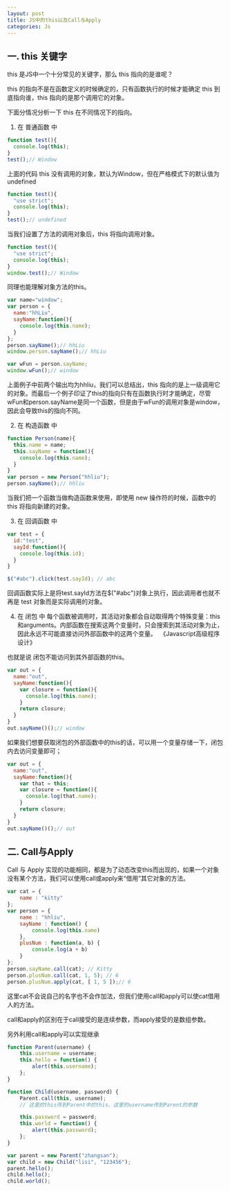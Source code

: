 ```yaml
---
layout: post
title: JS中的this以及Call与Apply
categories: Js
---
```


## 一. this 关键字

this 是JS中一个十分常见的关键字，那么 this 指向的是谁呢？

this 的指向不是在函数定义的时候确定的，只有函数执行的时候才能确定 this 到底指向谁，this 指向的是那个调用它的对象。

下面分情况分析一下 this 在不同情况下的指向。

1. 在 普通函数 中

```javascript
function test(){
  console.log(this);
}
test();// Window
```

上面的代码 this 没有调用的对象，默认为Window，但在严格模式下的默认值为undefined

```javascript
function test(){
  "use strict";
  console.log(this);
}
test();// undefined
```

当我们设置了方法的调用对象后，this 将指向调用对象。

```javascript
function test(){
  "use strict";
  console.log(this);
}
window.test();// Window
```

同理也能理解对象方法的this。

```javascript
var name="window";
var person = {
  name:"hhLiu",
  sayName:function(){
    console.log(this.name);
  }
};
person.sayName();// hhLiu
window.person.sayName();// hhLiu

var wFun = person.sayName;
window.wFun();// window
```

上面例子中前两个输出均为hhliu，我们可以总结出，this 指向的是上一级调用它的对象。而最后一个例子印证了this的指向只有在函数执行时才能确定，尽管wFun和person.sayName是同一个函数，但是由于wFun的调用对象是window，因此会导致this的指向不同。

2. 在 构造函数 中

```javascript
function Person(name){
  this.name = name;
  this.sayName = function(){
    console.log(this.name);
  }
}
var person = new Person("hhliu");
person.sayName();// hhliu
```

当我们把一个函数当做构造函数来使用，即使用 new 操作符的时候，函数中的 this 将指向新建的对象。

3. 在 回调函数 中

```javascript
var test = {
  id:"test",
  sayId:function(){
    console.log(this.id);
  }
}

$("#abc").click(test.sayId); // abc
```

回调函数实际上是将test.sayId方法在$("#abc")对象上执行，因此调用者也就不再是 test 对象而是实际调用的对象。

4. 在 闭包 中
每个函数被调用时，其活动对象都会自动取得两个特殊变量：this和arguments。内部函数在搜索这两个变量时，只会搜索到其活动对象为止，因此永远不可能直接访问外部函数中的这两个变量。  《Javascript高级程序设计》

也就是说 闭包不能访问到其外部函数的this。

```javascript
var out = {
  name:"out",
  sayName:function(){
    var closure = function(){
      console.log(this.name);
    }
    return closure;
  }
}
out.sayName()();// window
```

如果我们想要获取闭包的外部函数中的this的话，可以用一个变量存储一下，闭包内去访问变量即可；

```javascript
var out = {
  name:"out",
  sayName:function(){
    var that = this;
    var closure = function(){
      console.log(that.name);
    }
    return closure;
  }
}
out.sayName()();// out
```

## 二. Call与Apply

Call 与 Apply 实现的功能相同，都是为了动态改变this而出现的，如果一个对象没有某个方法，我们可以使用call或apply来“借用”其它对象的方法。

```javascript
var cat = {
	name : "kitty"
};
var person = {
	name : "hhliu",
	sayName : function() {
		console.log(this.name)
	},
	plusNum : function(a, b) {
		console.log(a + b)
	}
};
person.sayName.call(cat); // Kitty
person.plusNum.call(cat, 1, 5); // 6
person.plusNum.apply(cat, [ 1, 5 ]);// 6
```

这里cat不会说自己的名字也不会作加法，但我们使用call和apply可以使cat借用人的方法。

call和apply的区别在于call接受的是连续参数，而apply接受的是数组参数。

另外利用call和apply可以实现继承

```javascript
function Parent(username) {
	this.username = username;
	this.hello = function() {
		alert(this.username);
	};
}

function Child(username, password) {
	Parent.call(this, username);
	// 这里的this传到Parent中的this、这里的username传到Parent的参数

	this.password = password;
	this.world = function() {
		alert(this.password);
	};
}

var parent = new Parent("zhangsan");
var child = new Child("lisi", "123456");
parent.hello();
child.hello();
child.world();
```